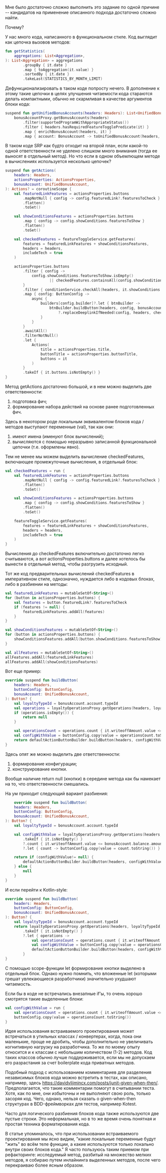 Мне было достаточно сложно выполнить это задание по одной причине -- кандидатов на применение описанного подхода достаточно сложно найти.

Почему?

У нас много кода, написанного в функциональном стиле. Код выглядит как цепочка вызовов методов:

```kotlin
fun getStatistics(
    aggregations: List<Aggregation>,
): List<Aggregation> = aggregations
        .groupBy { it.date }
        .map { toAggregation(it.value) }
        .sortedBy { it.date }
        .takeLast(STATISTICS_BY_MONTH_LIMIT)
```

Дефункционализировать в таком коде попросту нечего. В дополнение к этому такие цепочки в целях улучшения читаемости кода стараются делать компактными, обычно не скармливая в качестве аргументов блоки кода:

```kotlin
suspend fun getUnifiedBonusAccounts(headers: Headers): List<UnifiedBonusAccount> =
    bonusAccountProxy.getBonusAccounts(headers)
        .filter(supportedProgramWithAppropriateStatus())
        .filter { headers.hasRequiredFeatureTogglePredicate(it) }
        .map { enrichBonusAccount(headers, it) }
        .map { account: BonusAccount -> toUnifiedBonusAccount(headers, account) }
```

В таком коде SRP как будто отходит на второй план, если какой-то одной ответственности не уделено слишком много внимания (тогда ее выносят в отдельный метод). Но что если в одном объемлющем методе в вычислениях используется несколько цепочек?

```kotlin
suspend fun getActions(
    headers: Headers,
    actionsProperties: ActionsProperties,
    bonusAccount: UnifiedBonusAccount,
): Actions? = coroutineScope {
    val featuredLinkFeatures = actionsProperties.buttons
        .mapNotNull { config -> config.featuredLink?.featuresToCheck }
        .flatten()
        .toSet()

    val showConditionsFeatures = actionsProperties.buttons
        .map { config -> config.showConditions.featuresToShow }
        .flatten()
        .toSet()

    val checkedFeatures = featureToggleService.getFeatures(
        features = featuredLinkFeatures + showConditionsFeatures,
        headers = headers,
        includeTech = true
    )

    actionsProperties.buttons
        .filter { config ->
            config.showConditions.featuresToShow.isEmpty()
                    || checkedFeatures.containsAll(config.showConditions.featuresToShow)
        }
        .filter { conditionService.checkAll(headers, it.showConditions.conditionsForCheck) }
        .map { config: ButtonConfig ->
            async {
                builders[config.builder]?.let { btnBuilder ->
                    btnBuilder.buildButton(headers, config, bonusAccount)
                        ?.replaceDeeplinkIfNeeded(config, headers, checkedFeatures)
                }
            }
        }
        .awaitAll()
        .filterNotNull()
        .let {
            Actions(
                title = actionsProperties.title,
                buttonTitle = actionsProperties.buttonTitle,
                buttons = it
            )
        }
        .takeIf { it.buttons.isNotEmpty() }
}
```

Метод getActions достаточно большой, и в нем можно выделить две ответственности: 
1) подготовка фич;
2) формирование набора действий на основе ранее подготовленных фич.

Здесь в некотором роде локальным эквивалентом блоков кода / методов выступают переменные (val), так как они:
1) имеют имена (именуют блок вычислений);
2) вычисляются с помощью неразрывно записанной функциональной цепочки (т.е. оформлены явно).

Тем не менее мы можем выделить вычисление checkedFeatures, включающее промежуточные вычисления, в отдельный блок:

```kotlin
val checkedFeatures = run {
    val featuredLinkFeatures = actionsProperties.buttons
        .mapNotNull { config -> config.featuredLink?.featuresToCheck }
        .flatten()
        .toSet()

    val showConditionsFeatures = actionsProperties.buttons
        .map { config -> config.showConditions.featuresToShow }
        .flatten()
        .toSet()

    featureToggleService.getFeatures(
        features = featuredLinkFeatures + showConditionsFeatures,
        headers = headers,
        includeTech = true
    )
}
```

Вычисления до checkedFeatures включительно достаточно легко считываются, а вот actionsProperties.buttons и далее хотелось бы вынести в отдельный метод, чтобы разгрузить исходный.

Тот же код предварительных вычислений checkedFeatures в императивном стиле, однозначно, нуждается либо в кодовых блоках, либо в разбиении на методы:

```kotlin
val featuredLinkFeatures = mutableSetOf<String>()
for (button in actionsProperties.buttons) {
    val features = button.featuredLink?.featuresToCheck
    if (features != null) {
        featuredLinkFeatures.addAll(features)
    }
}

val showConditionsFeatures = mutableSetOf<String>()
for (button in actionsProperties.buttons) {
    showConditionsFeatures.addAll(button.showConditions.featuresToShow)
}

val allFeatures = mutableSetOf<String>()
allFeatures.addAll(featuredLinkFeatures)
allFeatures.addAll(showConditionsFeatures)
```

Вот еще пример:

```kotlin
override suspend fun buildButton(
    headers: Headers,
    buttonConfig: ButtonConfig,
    bonusAccount: UnifiedBonusAccount,
): Button? {
    val loyaltyTypeId = bonusAccount.account.typeId
    val operations = loyaltyOperationsProxy.getOperations(headers, loyaltyTypeId)
    if (operations.isEmpty()) {
        return null
    }

    val operationsCount = operations.count { it.writeoffAmount.value <= bonusAccount.balance.amount.value }
    val configWithValue = buttonConfig.copy(value = operationsCount.toString())
    return defaultActionButtonBuilder.buildButton(headers, configWithValue, bonusAccount)
}
```

Здесь опят же можно выделить две ответственности:
1) формирование конфигурации;
2) конструирование кнопки.

Вообще наличие return null (кнопки) в середине метода как бы намекает на то, что ответственности смешались. 

На ум приходит следующий вариант разбиения:

```kotlin
    override suspend fun buildButton(
    headers: Headers,
    buttonConfig: ButtonConfig,
    bonusAccount: UnifiedBonusAccount,
): Button? {
    val loyaltyTypeId = bonusAccount.account.typeId

    val configWithValue = loyaltyOperationsProxy.getOperations(headers, loyaltyTypeId)
        .takeIf { it.isNotEmpty() }
        ?.count { it.writeoffAmount.value <= bonusAccount.balance.amount.value }
        ?.let { count -> buttonConfig.copy(value = count.toString()) }

    return if (configWithValue!= null) {
        defaultActionButtonBuilder.buildButton(headers, configWithValue, bonusAccount)
    } else {
        null
    }
}
```

И если перейти к Kotlin-style:

```kotlin
override suspend fun buildButton(
    headers: Headers,
    buttonConfig: ButtonConfig,
    bonusAccount: UnifiedBonusAccount,
): Button? {
    val loyaltyTypeId = bonusAccount.account.typeId
    return loyaltyOperationsProxy.getOperations(headers, loyaltyTypeId)
        .takeIf { it.isNotEmpty() }
        ?.let { operations ->
            val operationsCount = operations.count { it.writeoffAmount.value <= bonusAccount.balance.amount.value }
            val configWithValue = buttonConfig.copy(value = operationsCount.toString())
            defaultActionButtonBuilder.buildButton(headers, configWithValue, bonusAccount)
        }
}
```

С помощью scope-функции let формирование кнопки выделено в отдельный блок. Однако нужно помнить, что вложенные let (которыми грешат увлекающиеся разработчики) значительно ухудшают читаемость.

Если бы в коде не встречались внезапные if'ы, то очень хорошо смотрятся такие выделенные блоки:


```kotlin
val configWithValue = run {
    val operationsCount = operations.count { it.writeoffAmount.value <= bonusAccount.balance.amount.value }
    buttonConfig.copy(value = operationsCount.toString())
}
```

Идея использования встраиваемого проектирования может встречаться в утильных классах / конвертерах, когда, пока они маленькие, проще не дробить, чтобы дополнительно не увеличивать когнитивную нагрузку на разработчика. То же по моему опыту относится и к классам с небольшим количеством (1-2) методов. Код таких классов обычно лучше поддерживается, если мы не допускаем его разрастания за счет boilerplate кода приватных методов.

Подобный подход с использованием комментариев для разделения независимых блоков кода можно встретить в тестах, как описано, например, здесь https://davidvlijmincx.com/posts/junit-given-when-then/. Предполагается, что такие комментарии помогут в считывании теста. Хотя, как по мне, они избыточны и не выполняют свою роль, только засоряя код. Чего, однако, нельзя сказать о given-when-then структурах в BDD-фреймворках для тестов, например Kotest.

Часто для логического разбиения блоков кода также используются две пустые строки. Это неформальная, но в то же время очень понятная и простая техника форматирования кода.

В статье упоминалось, что при использовании встраиваемого проектирования мы ясно видим, "какие локальные переменные будут "жить" во всём теле функции, а какие используются только локально внутри своих блоков кода." Я часто пользуюсь таким приемом при рефакторинге: исследуемый метод, разбитый на множество мелких методов, я собираю путем инлайнинга выделенных методов, после чего перекраиваю более ясным образом.